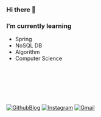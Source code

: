 ### Hi there 👋

### I’m currently learning  
  - Spring  
  - NoSQL DB  
  - Algorithm
  - Computer Science

<br/>
<br/>
<br/>
<br/>
<br/>

[![GithubBlog](https://img.shields.io/badge/github-181717?style=for-the-badge&logo=github&logoColor=white)](https://sju3358.github.io/)
[![Instagram](https://img.shields.io/badge/instagram-#E4405F?style=for-the-badge&logo=Instagram&logoColor=white)](https://www.instagram.com/sju3358/)
[![Gmail](https://img.shields.io/badge/Gmail-#30B980?style=for-the-badge&logo=Gmail&logoColor=white)](mailto:tjdfkr011@gmail.com)
